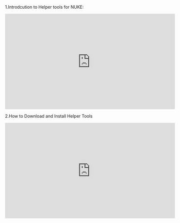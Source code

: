 1.Introdcution to Helper tools for NUKE:
<iframe width="560" height="315" src="https://www.youtube.com/embed/SOaw4kab9c0?si=InEuCWcJuq1BaCkc" title="YouTube video player" frameborder="0" allow="accelerometer; autoplay; clipboard-write; encrypted-media; gyroscope; picture-in-picture; web-share" referrerpolicy="strict-origin-when-cross-origin" allowfullscreen></iframe>

2.How to Download and Install Helper Tools
<iframe width="560" height="315" src="https://www.youtube.com/embed/UfLv3kuXAeg?si=yj8D5l6j8tv2ik1P" title="YouTube video player" frameborder="0" allow="accelerometer; autoplay; clipboard-write; encrypted-media; gyroscope; picture-in-picture; web-share" referrerpolicy="strict-origin-when-cross-origin" allowfullscreen></iframe>

